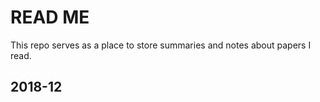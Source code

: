 # READ ME
This repo serves as a place to store summaries and notes about papers I read.

## 2018-12

